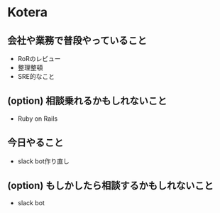 # Kotera

## 会社や業務で普段やっていること

- RoRのレビュー
- 整理整頓
- SRE的なこと

## (option) 相談乗れるかもしれないこと

- Ruby on Rails

## 今日やること

- slack bot作り直し

## (option) もしかしたら相談するかもしれないこと
 
- slack bot
